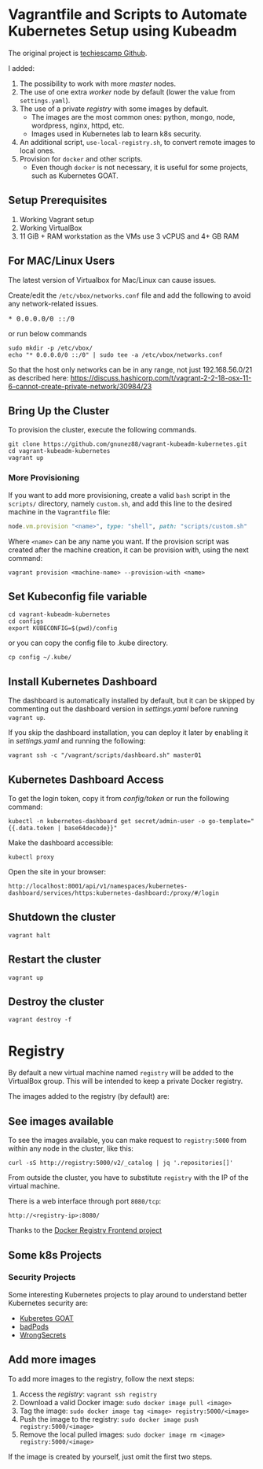# Vagrantfile and Scripts to Automate Kubernetes Setup using Kubeadm

The original project is [techiescamp Github][github-techiescamp-vagrant-kubeadm-kubernetes].

I added:

01. The possibility to work with more *master* nodes.
02. The use of one extra *worker* node by default (lower the value from `settings.yaml`).
03. The use of a private *registry* with some images by default.
    - The images are the most common ones: python, mongo, node, wordpress, nginx, httpd, etc.
    - Images used in Kubernetes lab to learn k8s security.
04. An additional script, `use-local-registry.sh`, to convert remote images to local ones.
05. Provision for `docker` and other scripts.
    - Even though `docker` is not necessary, it is useful for some projects, such as Kubernetes GOAT.

## Setup Prerequisites

1. Working Vagrant setup
2. Working VirtualBox
3. 11 GiB + RAM workstation as the VMs use 3 vCPUS and 4+ GB RAM

## For MAC/Linux Users

The latest version of Virtualbox for Mac/Linux can cause issues.

Create/edit the `/etc/vbox/networks.conf` file and add the following to avoid any network-related issues.

<pre>* 0.0.0.0/0 ::/0</pre>

or run below commands

```shell
sudo mkdir -p /etc/vbox/
echo "* 0.0.0.0/0 ::/0" | sudo tee -a /etc/vbox/networks.conf
```

So that the host only networks can be in any range, not just 192.168.56.0/21 as described here:
https://discuss.hashicorp.com/t/vagrant-2-2-18-osx-11-6-cannot-create-private-network/30984/23

## Bring Up the Cluster

To provision the cluster, execute the following commands.

```shell
git clone https://github.com/gnunez88/vagrant-kubeadm-kubernetes.git
cd vagrant-kubeadm-kubernetes
vagrant up
```

### More Provisioning

If you want to add more provisioning, create a valid `bash` script in the `scripts/` directory,
namely `custom.sh`, and add this line to the desired machine in the `Vagrantfile` file:

```ruby
node.vm.provision "<name>", type: "shell", path: "scripts/custom.sh"
```

Where `<name>` can be any name you want. If the provision script was created after
the machine creation, it can be provision with, using the next command:

```shell
vagrant provision <machine-name> --provision-with <name>
```

## Set Kubeconfig file variable

```shell
cd vagrant-kubeadm-kubernetes
cd configs
export KUBECONFIG=$(pwd)/config
```

or you can copy the config file to .kube directory.

```shell
cp config ~/.kube/
```

## Install Kubernetes Dashboard

The dashboard is automatically installed by default, but it can be skipped by commenting out the dashboard version in _settings.yaml_ before running `vagrant up`.

If you skip the dashboard installation, you can deploy it later by enabling it in _settings.yaml_ and running the following:

```shell
vagrant ssh -c "/vagrant/scripts/dashboard.sh" master01
```

## Kubernetes Dashboard Access

To get the login token, copy it from _config/token_ or run the following command:

```shell
kubectl -n kubernetes-dashboard get secret/admin-user -o go-template="{{.data.token | base64decode}}"
```

Make the dashboard accessible:

```shell
kubectl proxy
```

Open the site in your browser:

```shell
http://localhost:8001/api/v1/namespaces/kubernetes-dashboard/services/https:kubernetes-dashboard:/proxy/#/login
```

## Shutdown the cluster

```shell
vagrant halt
```

## Restart the cluster

```shell
vagrant up
```

## Destroy the cluster

```shell
vagrant destroy -f
```

# Registry

By default a new virtual machine named `registry` will be added to the VirtualBox group.
This will be intended to keep a private Docker registry.

The images added to the registry (by default) are:

## See images available

To see the images available, you can make request to `registry:5000` from within any
node in the cluster, like this:

```shell
curl -sS http://registry:5000/v2/_catalog | jq '.repositories[]'
```

From outside the cluster, you have to substitute `registry` with the IP of the
virtual machine.

There is a web interface through port `8080/tcp`:

```text
http://<registry-ip>:8080/
```

Thanks to the [Docker Registry Frontend project][docker-konradkleine-docker-registry-frontend]

## Some k8s Projects

### Security Projects

Some interesting Kubernetes projects to play around to understand better Kubernetes security are:

- [Kuberetes GOAT][github-madhuakula-kubernetes-goat]
- [badPods][github-BishopFox-badPods]
- [WrongSecrets][github-OWASP-wrongsecrets]

## Add more images

To add more images to the registry, follow the next steps:

01. Access the *registry*: `vagrant ssh registry`
02. Download a valid Docker image: `sudo docker image pull <image>`
03. Tag the image: `sudo docker image tag <image> registry:5000/<image>`
04. Push the image to the registry: `sudo docker image push registry:5000/<image>`
05. Remove the local pulled images: `sudo docker image rm <image> registry:5000/<image>`

If the image is created by yourself, just omit the first two steps.



[docker-konradkleine-docker-registry-frontend]: https://hub.docker.com/r/konradkleine/docker-registry-frontend/
[github-BishopFox-badPods]: https://github.com/BishopFox/badPods
[github-madhuakula-kubernetes-goat]: https://github.com/madhuakula/kubernetes-goat
[github-OWASP-wrongsecrets]: https://github.com/OWASP/wrongsecrets
[github-techiescamp-vagrant-kubeadm-kubernetes]: https://github.com/techiescamp/vagrant-kubeadm-kubernetes
